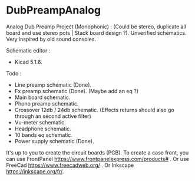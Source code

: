 # DubPreampAnalog

Analog Dub Preamp Project (Monophonic) : 
(Could be stereo, duplicate all board and use stereo pots | Stack board design ?).
Unverified schematics.
Very inspired by old sound consoles.

Schematic editor :
- Kicad 5.1.6.

Todo :
- Line preamp schematic (Done).
- Fx preamp schematic (Done). (Maybe add an eq ?)
- Main board schematic.
- Phono preamp schematic.
- Crossover 12db / 24db schematic. (Effects returns should also go through an second active filter)
- Vu-meter schematic.
- Headphone schematic.
- 10 bands eq schematic.
- Power supply schematic (Done).

It's up to you to create the circuit boards (PCB).
To create a case front, you can use FrontPanel https://www.frontpanelexpress.com/products# .
Or use FreeCad https://www.freecadweb.org/ .
Or Inkscape https://inkscape.org/fr/.
